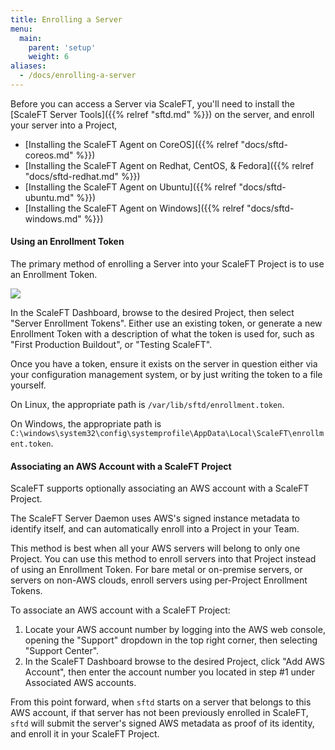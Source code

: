 ```yaml
---
title: Enrolling a Server
menu:
  main:
    parent: 'setup'
    weight: 6
aliases:
  - /docs/enrolling-a-server
---
```


Before you can access a Server via ScaleFT, you'll need to install
the [ScaleFT Server Tools]({{% relref "sftd.md" %}}) on the server,
and enroll your server into a Project,

- [Installing the ScaleFT Agent on CoreOS]({{% relref "docs/sftd-coreos.md" %}})
- [Installing the ScaleFT Agent on Redhat, CentOS, & Fedora]({{% relref "docs/sftd-redhat.md" %}})
- [Installing the ScaleFT Agent on Ubuntu]({{% relref "docs/sftd-ubuntu.md" %}})
- [Installing the ScaleFT Agent on Windows]({{% relref "docs/sftd-windows.md" %}})

#### Using an Enrollment Token

The primary method of enrolling a Server into your ScaleFT Project is
to use an Enrollment Token.

<img src="/docs/static/basic-usage-images/Server-Setup.png" class="center-block" style="max-width: 681px;" />

In the ScaleFT Dashboard, browse to the desired Project, then select
"Server Enrollment Tokens". Either use an existing token, or generate a new
Enrollment Token with a description of what the token is used for, such as
"First Production Buildout", or "Testing ScaleFT".

Once you have a token, ensure it exists on the server in question either via
your configuration management system, or by just writing the token to a file
yourself.

On Linux, the appropriate path is `/var/lib/sftd/enrollment.token`.

On Windows, the appropriate path is `C:\windows\system32\config\systemprofile\AppData\Local\ScaleFT\enrollment.token`.

#### Associating an AWS Account with a ScaleFT Project

ScaleFT supports optionally associating an AWS account with a ScaleFT Project.

The ScaleFT Server Daemon uses AWS's signed instance metadata to identify itself, and can
automatically enroll into a Project in your Team.

This method is best when all your AWS servers will belong to only one Project.
You can use this method to enroll servers into that Project instead of using an
Enrollment Token. For bare metal or on-premise servers, or servers on non-AWS
clouds, enroll servers using per-Project Enrollment Tokens.

To associate an AWS account with a ScaleFT Project:

1. Locate your AWS account number by logging into the AWS web console, opening
   the "Support" dropdown in the top right corner, then selecting "Support
   Center".
2. In the ScaleFT Dashboard browse to the desired Project, click "Add AWS Account",
   then enter the account number you located in step #1 under Associated AWS accounts.

From this point forward, when `sftd` starts on a server that belongs to this AWS
account, if that server has not been previously enrolled in ScaleFT, `sftd` will
submit the server's signed AWS metadata as proof of its identity, and enroll it
in your ScaleFT Project.

<!-- todo: link to server install docs -->
